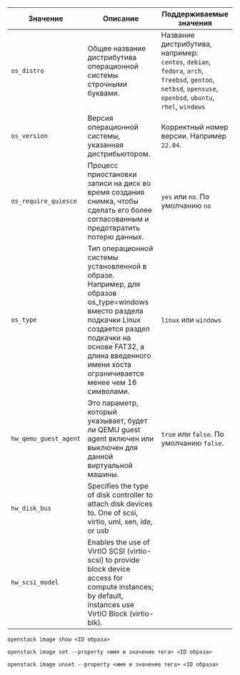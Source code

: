 

| Значение | Описание | Поддерживаемые значения |
| ---- | ---- | ---- |
| `os_distro` | Общее название дистрибутива операционной системы строчными буквами. | Название дистрибутива, например:<br>`centos`, `debian`, `fedora`, `arch`, `freebsd`, `gentoo`, `netbsd`, `opensuse`, `openbsd`, `ubuntu`, `rhel`, `windows` |
| `os_version` | Версия операционной системы, указанная дистрибьютором. | Корректный номер версии. Например `22.04`. |
| `os_require_quiesce` | Процесс приостановки записи на диск во время создания снимка, чтобы сделать его более согласованным и предотвратить потерю данных. | `yes` или `no`. По умолчанию `no` |
| `os_type` | Тип операционной системы установленной в образе. Например, для образов os_type=windows вместо раздела подкачки Linux создается раздел подкачки на основе FAT32, а длина введенного имени хоста ограничивается менее чем 16 символами. | `linux` или `windows` |
| `hw_qemu_guest_agent` | Это параметр, который указывает, будет ли QEMU guest agent включен или выключен для данной виртуальной машины. | `true` или `false`. По умолчанию `false`. |
| `hw_disk_bus` | Specifies the type of disk controller to attach disk devices to. One of scsi, virtio, uml, xen, ide, or usb |  |
| `hw_scsi_model` | Enables the use of VirtIO SCSI (virtio-scsi) to provide block device access for compute instances; by default, instances use VirtIO Block (virtio-blk). |  |

```
openstack image show <ID образа>
```

```
openstack image set --property <имя и значение тега> <ID образа>
```

```
openstack image unset --property <имя и значение тега> <ID образа>
```
